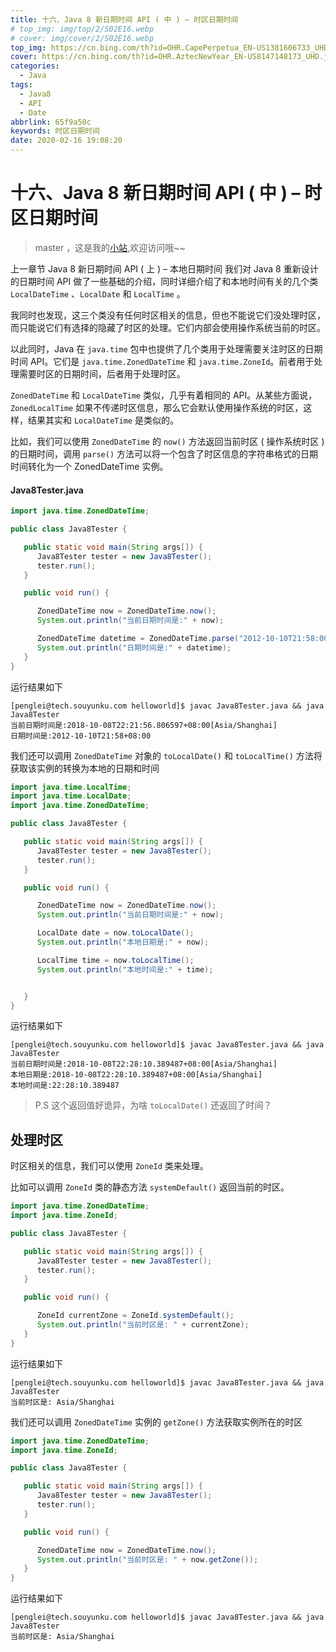 ```yaml
---
title: 十六、Java 8 新日期时间 API ( 中 ) – 时区日期时间
# top_img: img/top/2/S02E16.webp
# cover: img/cover/2/S02E16.webp
top_img: https://cn.bing.com/th?id=OHR.CapePerpetua_EN-US1381606733_UHD.jpg
cover: https://cn.bing.com/th?id=OHR.AztecNewYear_EN-US8147148173_UHD.jpg
categories:
  - Java
tags:
  - Java8
  - API
  - Date
abbrlink: 65f9a50c
keywords: 时区日期时间
date: 2020-02-16 19:08:20
---
```

# 十六、Java 8 新日期时间 API ( 中 ) – 时区日期时间
> master ，这是我的[小站](https://www.tryrun.top),欢迎访问哦~~

上一章节 Java 8 新日期时间 API ( 上 ) – 本地日期时间 我们对 Java 8 重新设计的日期时间 API 做了一些基础的介绍，同时详细介绍了和本地时间有关的几个类 `LocalDateTime` 、`LocalDate` 和 `LocalTime` 。

我同时也发现，这三个类没有任何时区相关的信息，但也不能说它们没处理时区，而只能说它们有选择的隐藏了时区的处理。它们内部会使用操作系统当前的时区。

以此同时，Java 在 `java.time` 包中也提供了几个类用于处理需要关注时区的日期时间 API。它们是 `java.time.ZonedDateTime` 和 `java.time.ZoneId`。前者用于处理需要时区的日期时间，后者用于处理时区。

`ZonedDateTime` 和 `LocalDateTime` 类似，几乎有着相同的 API。从某些方面说，`ZonedLocalTime` 如果不传递时区信息，那么它会默认使用操作系统的时区，这样，结果其实和 `LocalDateTime` 是类似的。

比如，我们可以使用 `ZonedDateTime` 的 `now()` 方法返回当前时区 ( 操作系统时区 ) 的日期时间，调用 `parse()` 方法可以将一个包含了时区信息的字符串格式的日期时间转化为一个 ZonedDateTime 实例。

#### Java8Tester.java

```JAVA
import java.time.ZonedDateTime;

public class Java8Tester {

   public static void main(String args[]) {
      Java8Tester tester = new Java8Tester();
      tester.run();
   }

   public void run() {

      ZonedDateTime now = ZonedDateTime.now();
      System.out.println("当前日期时间是:" + now);

      ZonedDateTime datetime = ZonedDateTime.parse("2012-10-10T21:58:00+08:00");
      System.out.println("日期时间是:" + datetime);
   }
}
```

运行结果如下

```
[penglei@tech.souyunku.com helloworld]$ javac Java8Tester.java && java Java8Tester
当前日期时间是:2018-10-08T22:21:56.806597+08:00[Asia/Shanghai]
日期时间是:2012-10-10T21:58+08:00
```

我们还可以调用 `ZonedDateTime` 对象的 `toLocalDate()` 和 `toLocalTime()` 方法将获取该实例的转换为本地的日期和时间

```JAVA
import java.time.LocalTime;
import java.time.LocalDate;
import java.time.ZonedDateTime;

public class Java8Tester {

   public static void main(String args[]) {
      Java8Tester tester = new Java8Tester();
      tester.run();
   }

   public void run() {

      ZonedDateTime now = ZonedDateTime.now();
      System.out.println("当前日期时间是:" + now);

      LocalDate date = now.toLocalDate();
      System.out.println("本地日期是:" + now);

      LocalTime time = now.toLocalTime();
      System.out.println("本地时间是:" + time);


   }
}
```

运行结果如下

```
[penglei@tech.souyunku.com helloworld]$ javac Java8Tester.java && java Java8Tester
当前日期时间是:2018-10-08T22:28:10.389487+08:00[Asia/Shanghai]
本地日期是:2018-10-08T22:28:10.389487+08:00[Asia/Shanghai]
本地时间是:22:28:10.389487
```

> P.S 这个返回值好诡异，为啥 `toLocalDate()` 还返回了时间？

## 处理时区

时区相关的信息，我们可以使用 `ZoneId` 类来处理。

比如可以调用 `ZoneId` 类的静态方法 `systemDefault()` 返回当前的时区。

```JAVA
import java.time.ZonedDateTime;
import java.time.ZoneId;

public class Java8Tester {

   public static void main(String args[]) {
      Java8Tester tester = new Java8Tester();
      tester.run();
   }

   public void run() {

      ZoneId currentZone = ZoneId.systemDefault();
      System.out.println("当前时区是: " + currentZone);
   }
}
```

运行结果如下

```
[penglei@tech.souyunku.com helloworld]$ javac Java8Tester.java && java Java8Tester
当前时区是: Asia/Shanghai
```

我们还可以调用 `ZonedDateTime` 实例的 `getZone()` 方法获取实例所在的时区

```JAVA
import java.time.ZonedDateTime;
import java.time.ZoneId;

public class Java8Tester {

   public static void main(String args[]) {
      Java8Tester tester = new Java8Tester();
      tester.run();
   }

   public void run() {

      ZonedDateTime now = ZonedDateTime.now();
      System.out.println("当前时区是: " + now.getZone());
   }
}
```

运行结果如下

```
[penglei@tech.souyunku.com helloworld]$ javac Java8Tester.java && java Java8Tester
当前时区是: Asia/Shanghai
```
